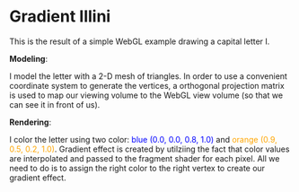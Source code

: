 # Gradient Illini
This is the result of a simple WebGL example drawing a capital letter I.  

**Modeling**: 

I model the letter with a 2-D mesh of triangles. In order to use a convenient coordinate system to generate the vertices, a orthogonal projection matrix is used to map our viewing volume to the WebGL view volume (so that we can see it in front of us).

**Rendering**:  

I color the letter using two color:
<span style="color:blue">blue (0.0, 0.0, 0.8, 1.0)</span>
and <span style="color:orange">orange (0.9, 0.5, 0.2, 1.0)</span>. Gradient effect is created by utilziing the fact that color values are interpolated and passed to the fragment shader for each pixel. All we need to do is to assign the right color to the right vertex to create our gradient effect. 
